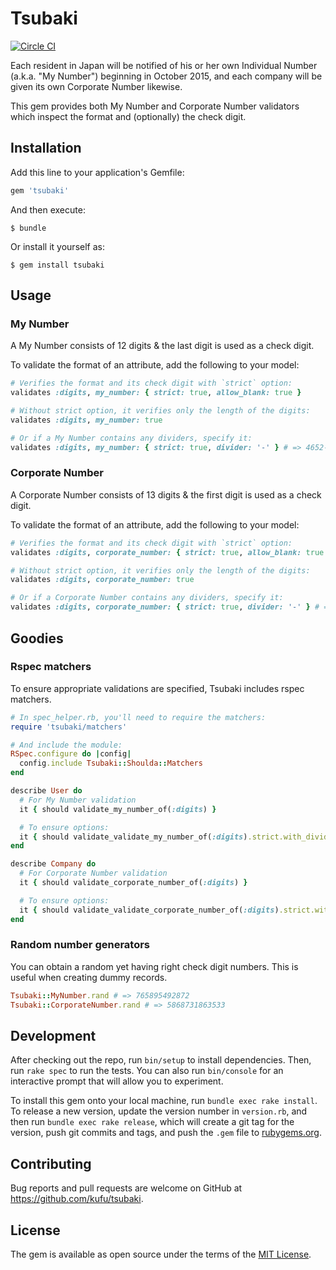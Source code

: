 # Tsubaki

[![Circle CI](https://circleci.com/gh/kufu/tsubaki/tree/master.svg?style=svg)](https://circleci.com/gh/kufu/tsubaki/tree/master)

Each resident in Japan will be notified of his or her own Individual Number (a.k.a. "My Number") beginning in October 2015, and each company will be given its own Corporate Number likewise.

This gem provides both My Number and Corporate Number validators which inspect the format and (optionally) the check digit.  

## Installation

Add this line to your application's Gemfile:

```ruby
gem 'tsubaki'
```

And then execute:

    $ bundle

Or install it yourself as:

    $ gem install tsubaki

## Usage


### My Number

A My Number consists of 12 digits & the last digit is used as a check digit.

To validate the format of an attribute, add the following to your model:

```ruby
# Verifies the format and its check digit with `strict` option:
validates :digits, my_number: { strict: true, allow_blank: true }

# Without strict option, it verifies only the length of the digits:
validates :digits, my_number: true

# Or if a My Number contains any dividers, specify it:
validates :digits, my_number: { strict: true, divider: '-' } # => 4652-8126-6333 should be valid
```

### Corporate Number

A Corporate Number consists of 13 digits & the first digit is used as a check digit.

To validate the format of an attribute, add the following to your model:

```ruby
# Verifies the format and its check digit with `strict` option:
validates :digits, corporate_number: { strict: true, allow_blank: true }

# Without strict option, it verifies only the length of the digits:
validates :digits, corporate_number: true

# Or if a Corporate Number contains any dividers, specify it:
validates :digits, corporate_number: { strict: true, divider: '-' } # => 5-8356-7825-6246 should be valid
```



## Goodies

### Rspec matchers

To ensure appropriate validations are specified, Tsubaki includes rspec matchers.

```ruby
# In spec_helper.rb, you'll need to require the matchers:
require 'tsubaki/matchers'

# And include the module:
RSpec.configure do |config|
  config.include Tsubaki::Shoulda::Matchers
end
```

```ruby
describe User do
  # For My Number validation
  it { should validate_my_number_of(:digits) }

  # To ensure options:
  it { should validate_validate_my_number_of(:digits).strict.with_divider('-').allow_blank }
end

describe Company do
  # For Corporate Number validation
  it { should validate_corporate_number_of(:digits) }

  # To ensure options:
  it { should validate_validate_corporate_number_of(:digits).strict.with_divider('-') }
end
```


### Random number generators

You can obtain a random yet having right check digit numbers.
This is useful when creating dummy records.

```ruby
Tsubaki::MyNumber.rand # => 765895492872
Tsubaki::CorporateNumber.rand # => 5868731863533
```

## Development

After checking out the repo, run `bin/setup` to install dependencies. Then, run `rake spec` to run the tests. You can also run `bin/console` for an interactive prompt that will allow you to experiment.

To install this gem onto your local machine, run `bundle exec rake install`. To release a new version, update the version number in `version.rb`, and then run `bundle exec rake release`, which will create a git tag for the version, push git commits and tags, and push the `.gem` file to [rubygems.org](https://rubygems.org).

## Contributing

Bug reports and pull requests are welcome on GitHub at https://github.com/kufu/tsubaki.


## License

The gem is available as open source under the terms of the [MIT License](http://opensource.org/licenses/MIT).

